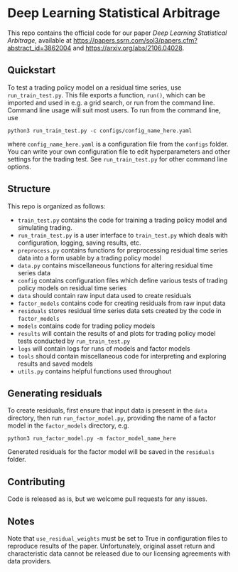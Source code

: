 Deep Learning Statistical Arbitrage
===================================

This repo contains the official code for our paper *Deep Learning Statistical Arbitrage*, available at https://papers.ssrn.com/sol3/papers.cfm?abstract_id=3862004 and https://arxiv.org/abs/2106.04028.

## Quickstart

To test a trading policy model on a residual time series, use `run_train_test.py`. 
This file exports a function, `run()`, which can be imported and used in e.g. a
grid search, or run from the command line. Command line usage will suit most users.
To run from the command line, use
```
python3 run_train_test.py -c configs/config_name_here.yaml
```
where `config_name_here.yaml` is a configuration file from the `configs` folder.
You can write your own configuration file to edit hyperparameters and other 
settings for the trading test. See `run_train_test.py` for other command line options.

## Structure

This repo is organized as follows:
- `train_test.py` contains the code for training a trading policy model and simulating trading.
- `run_train_test.py` is a user interface to `train_test.py` which deals with configuration, logging, saving results, etc.
- `preprocess.py` contains functions for preprocessing residual time series data into a form usable by a trading policy model
- `data.py` contains miscellaneous functions for altering residual time series data
- `config` contains configuration files which define various tests of trading policy models on residual time series
- `data` should contain raw input data used to create residuals
- `factor_models` contains code for creating residuals from raw input data
- `residuals` stores residual time series data sets created by the code in `factor_models`
- `models` contains code for trading policy models
- `results` will contain the results of and plots for trading policy model tests conducted by `run_train_test.py`
- `logs` will contain logs for runs of models and factor models
- `tools` should contain miscellaneous code for interpreting and exploring results and saved models
- `utils.py` contains helpful functions used throughout

## Generating residuals

To create residuals, first ensure that input data is present in the `data` directory, then run `run_factor_model.py`, providing the name of a factor model in the `factor_models` directory, e.g.
```
python3 run_factor_model.py -m factor_model_name_here
```
Generated residuals for the factor model will be saved in the `residuals` folder.

## Contributing

Code is released as is, but we welcome pull requests for any issues. 

## Notes

Note that `use_residual_weights` must be set to True in configuration files to reproduce results of the paper. Unfortunately, original asset return and characteristic data cannot be released due to our licensing agreements with data providers.
